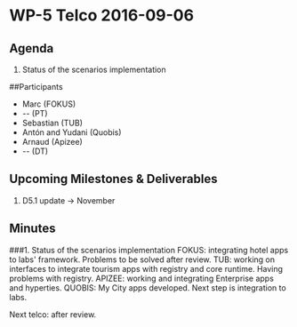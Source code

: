 # WP-5 Telco 2016-09-06

## Agenda
1. Status of the scenarios implementation

##Participants

* Marc (FOKUS)
* -- (PT)
* Sebastian (TUB)
* Antón and Yudani (Quobis)
* Arnaud (Apizee)
* -- (DT)

## Upcoming Milestones & Deliverables
1. D5.1 update -> November


## Minutes

###1. Status of the scenarios implementation
FOKUS: integrating hotel apps to labs' framework. Problems to be solved after review.
TUB: working on interfaces to integrate tourism apps with registry and core runtime. Having problems with registry.
APIZEE: working and integrating Enterprise apps and hyperties.
QUOBIS: My City apps developed. Next step is integration to labs.

Next telco: after review.
